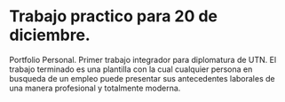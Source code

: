 # Trabajo practico para 20 de diciembre.
Portfolio Personal.
Primer trabajo integrador para diplomatura de UTN.
El trabajo terminado es una plantilla con la cual cualquier persona en busqueda de un empleo puede presentar sus antecedentes laborales de una manera profesional y totalmente moderna.
